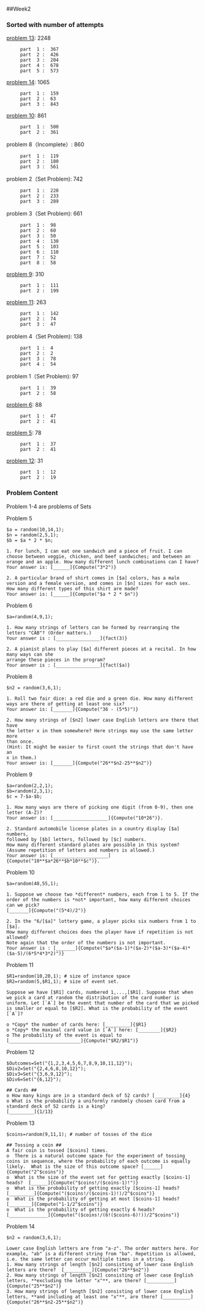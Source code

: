 ##Week2

### Sorted with number of attempts
[problem 13](https://github.com/cse103/Attempt_Analysis/blob/master/clustering_code/clusters/Week2/md_files/Week2_13_clusters.md): 2248

		 part  1 :  367
		 part  2 :  426
		 part  3 :  204
		 part  4 :  678
		 part  5 :  573


[problem 14](https://github.com/cse103/Attempt_Analysis/blob/master/clustering_code/clusters/Week2/md_files/Week2_14_clusters.md): 1065

		 part  1 :  159
		 part  2 :  63
		 part  3 :  843


[problem 10](https://github.com/cse103/Attempt_Analysis/blob/master/clustering_code/clusters/Week2/md_files/Week2_10_clusters.md): 861

		 part  1 :  500
		 part  2 :  361


problem 8（Incomplete）: 860

		 part  1 :  119
		 part  2 :  180
		 part  3 :  561


problem 2（Set Problem): 742

		 part  1 :  220
		 part  2 :  233
		 part  3 :  289


problem 3（Set Problem): 661

		 part  1 :  98
		 part  2 :  60
		 part  3 :  50
		 part  4 :  130
		 part  5 :  103
		 part  6 :  110
		 part  7 :  52
		 part  8 :  58


[problem 9](https://github.com/cse103/Attempt_Analysis/blob/master/clustering_code/clusters/Week2/md_files/Week2_9_clusters.md): 310

		 part  1 :  111
		 part  2 :  199


[problem 11](https://github.com/cse103/Attempt_Analysis/blob/master/clustering_code/clusters/Week2/md_files/Week2_11_clusters.md): 263

		 part  1 :  142
		 part  2 :  74
		 part  3 :  47


problem 4（Set Problem): 138

		 part  1 :  4
		 part  2 :  2
		 part  3 :  78
		 part  4 :  54


problem 1（Set Problem): 97

		 part  1 :  39
		 part  2 :  58


[problem 6](https://github.com/cse103/Attempt_Analysis/blob/master/clustering_code/clusters/Week2/md_files/Week2_6_clusters.md): 88

		 part  1 :  47
		 part  2 :  41


[problem 5](https://github.com/cse103/Attempt_Analysis/blob/master/clustering_code/clusters/Week2/md_files/Week2_5_clusters.md): 78

		 part  1 :  37
		 part  2 :  41


[problem 12](https://github.com/cse103/Attempt_Analysis/blob/master/clustering_code/clusters/Week2/md_files/Week2_12_clusters.md): 31

		 part  1 :  12
		 part  2 :  19
		 
		 
### Problem Content


Problem 1-4 are problems of Sets

Problem 5

    $a = random(10,14,1);
    $n = random(2,5,1);
    $b = $a * 2 * $n;

    1. For lunch, I can eat one sandwich and a piece of fruit. I can choose between veggie, chicken, and beef sandwiches; and between an orange and an apple. How many different lunch combinations can I have?
    Your answer is: [______]{Compute("3*2")}

    2. A particular brand of shirt comes in [$a] colors, has a male
    version and a female version, and comes in [$n] sizes for each sex.
    How many different types of this shirt are made?
    Your answer is: [______]{Compute("$a * 2 * $n")}


Problem 6

    $a=random(4,9,1);

    1. How many strings of letters can be formed by rearranging the letters "CAB"? (Order matters.)
    Your answer is : [________________]{fact(3)}

    2. A pianist plans to play [$a] different pieces at a recital. In how many ways can she
    arrange these pieces in the program?
    Your answer is : [________________]{fact($a)}


Problem 8

    $n2 = random(3,6,1);

    1. Roll two fair dice: a red die and a green die. How many different ways are there of getting at least one six?
    Your answer is: [_______]{Compute("36 - (5*5)")}

    2. How many strings of [$n2] lower case English letters are there that
    have
    the letter x in them somewhere? Here strings may use the same letter more
    than once.
    (Hint: It might be easier to first count the strings that don't have an
    x in them.)
    Your answer is: [_______]{Compute("26**$n2-25**$n2")}


Problem 9

    $a=random(2,2,1);
    $b=random(2,3,1);
    $c = 7-$a-$b;

    1. How many ways are there of picking one digit (from 0-9), then one letter (A-Z)?
    Your answer is: [____________________]{Compute("10*26")}.

    2. Standard automobile license plates in a country display [$a] numbers,
    followed by [$b] letters, followed by [$c] numbers.
    How many different standard plates are possible in this system?
    (Assume repetition of letters and numbers is allowed.)
    Your answer is: [____________________]{Compute("10**$a*26**$b*10**$c")}.


Problem 10

    $a=random(48,55,1);

    1. Suppose we choose two *different* numbers, each from 1 to 5. If the order of the numbers is *not* important, how many different choices can we pick?
    [_______]{Compute("(5*4)/2")}

    2. In the "6/[$a]" lottery game, a player picks six numbers from 1 to [$a].
    How many different choices does the player have if repetition is not allowed?
    Note again that the order of the numbers is not important.
    Your answer is : [_______]{Compute("$a*($a-1)*($a-2)*($a-3)*($a-4)*($a-5)/(6*5*4*3*2)")}


Problem 11

    $R1=random(10,20,1); # size of instance space
    $R2=random(5,$R1,1); # size of event set.

    Suppose we have [$R1] cards, numbered 1,...,[$R1]. Suppose that when we pick a card at random the distribution of the card number is uniform. Let [`A`] be the event that number of the card that we picked is smaller or equal to [$R2]. What is the probability of the event [`A`]?

    o *Copy* the number of cards here: [_________]{$R1}
    o *Copy* the maximal card value in [`A`] here: [________]{$R2}
    o The probability of the event is equal to [__________________________]{Compute("$R2/$R1")}


Problem 12

    $Outcomes=Set("{1,2,3,4,5,6,7,8,9,10,11,12}");
    $Div2=Set("{2,4,6,8,10,12}");
    $Div3=Set("{3,6,9,12}");
    $Div6=Set("{6,12}");

    ## Cards ##
    o How many kings are in a standard deck of 52 cards? [_________]{4}
    o What is the probability a uniformly randomly chosen card from a standard deck of 52 cards is a king?
    [_________]{1/13}


Problem 13

    $coins=random(9,11,1); # number of tosses of the dice

    ## Tossing a coin ##
    A fair coin is tossed [$coins] times.
    o  There is a natural outcome space for the experiment of tossing coins in sequence, where the probability of each outcome is equally likely.  What is the size of this outcome space? [______]{Compute("2^$coins")}
    o  What is the size of the event set for getting exactly [$coins-1] heads?  [______]{Compute("$coins!/($coins-1)!")}
    o  What is the probability of getting exactly [$coins-1] heads? [_________]{Compute("($coins!/($coins-1)!)/2^$coins")}
    o  What is the probability of getting at most [$coins-1] heads? [________]{Compute("1-1/2^$coins")}
    o  What is the probability of getting exactly 6 heads?  [______________]{Compute("($coins!/(6!($coins-6)!))/2^$coins")}


Problem 14

    $n2 = random(3,6,1);

    Lower case English letters are from "a-z". The order matters here. For example, "ab" is a different string from "ba". Repetition is allowed, i.e. the same letter can occur multiple times in a string.
    1. How many strings of length [$n2] consisting of lower case English letters are there?  [__________]{Compute("26**$n2")}
    2. How many strings of length [$n2] consisting of lower case English letters, **excluding the letter "x"**, are there? [__________]{Compute("25**$n2")}
    3. How many strings of length [$n2] consisting of lower case English letters, **and including at least one "x"**, are there? [__________]{Compute("26**$n2-25**$n2")}
